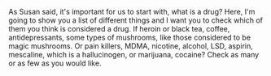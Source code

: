 As Susan said, it's important for us to start with, what is a drug? Here, I'm
going to show you a list of different things and I want you to check which of
them you think is considered a drug. If heroin or black tea, coffee,
antidepressants, some types of mushrooms, like those considered to be magic
mushrooms. Or pain killers, MDMA, nicotine, alcohol, LSD, aspirin, mescaline,
which is a hallucinogen, or marijuana, cocaine? Check as many or as few as you
would like.
